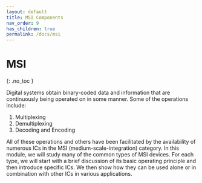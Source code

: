 ```yaml
---
layout: default
title: MSI Components
nav_order: 9
has_children: true
permalink: /docs/msi
---
```

# MSI
{: .no_toc }


Digital systems obtain binary-coded data and information that are continuously being operated on in some manner. 
Some of the operations include:

1. Multiplexing
2. Demultiplexing
3. Decoding and Encoding

All of these operations and others have been facilitated by the availability of numerous ICs in the MSI
(medium-scale-integration) category.
In this module, we will study many of the common types of MSI devices. 
For each type, we will start with a brief discussion of its basic operating principle and then introduce specific ICs. 
We then show how they can be used alone or in combination with other ICs in various applications.


